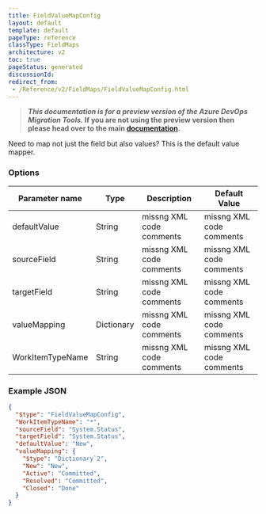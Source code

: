 ```yaml
---
title: FieldValueMapConfig
layout: default
template: default
pageType: reference
classType: FieldMaps
architecture: v2
toc: true
pageStatus: generated
discussionId: 
redirect_from: 
 - /Reference/v2/FieldMaps/FieldValueMapConfig.html
---
```



>**_This documentation is for a preview version of the Azure DevOps Migration Tools._ If you are not using the preview version then please head over to the main [documentation](https://nkdagility.com/docs/azure-devops-migration-tools).**

Need to map not just the field but also values? This is the default value mapper.

### Options

| Parameter name         | Type    | Description                              | Default Value                            |
|------------------------|---------|------------------------------------------|------------------------------------------|
| defaultValue | String | missng XML code comments | missng XML code comments |
| sourceField | String | missng XML code comments | missng XML code comments |
| targetField | String | missng XML code comments | missng XML code comments |
| valueMapping | Dictionary | missng XML code comments | missng XML code comments |
| WorkItemTypeName | String | missng XML code comments | missng XML code comments |


### Example JSON

```JSON
{
  "$type": "FieldValueMapConfig",
  "WorkItemTypeName": "*",
  "sourceField": "System.Status",
  "targetField": "System.Status",
  "defaultValue": "New",
  "valueMapping": {
    "$type": "Dictionary`2",
    "New": "New",
    "Active": "Committed",
    "Resolved": "Committed",
    "Closed": "Done"
  }
}
```